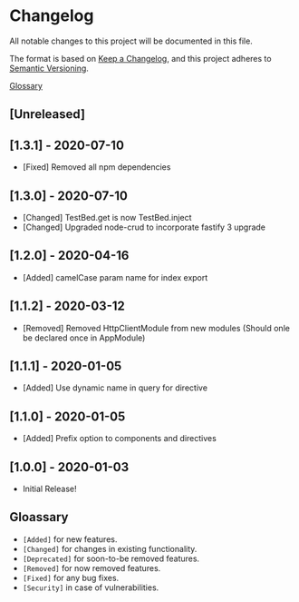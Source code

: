 # Changelog

All notable changes to this project will be documented in this file.

The format is based on [Keep a Changelog](https://keepachangelog.com/en/1.0.0/),
and this project adheres to [Semantic Versioning](https://semver.org/spec/v2.0.0.html).

[Glossary](/glossary)

## [Unreleased]

## [1.3.1] - 2020-07-10

- [Fixed] Removed all npm dependencies

## [1.3.0] - 2020-07-10

- [Changed] TestBed.get is now TestBed.inject
- [Changed] Upgraded node-crud to incorporate fastify 3 upgrade

## [1.2.0] - 2020-04-16

- [Added] camelCase param name for index export

## [1.1.2] - 2020-03-12

- [Removed] Removed HttpClientModule from new modules (Should onle be declared once in AppModule)

## [1.1.1] - 2020-01-05

- [Added] Use dynamic name in query for directive

## [1.1.0] - 2020-01-05

- [Added] Prefix option to components and directives

## [1.0.0] - 2020-01-03

- Initial Release!

## Gloassary

- `[Added]` for new features.
- `[Changed]` for changes in existing functionality.
- `[Deprecated]` for soon-to-be removed features.
- `[Removed]` for now removed features.
- `[Fixed]` for any bug fixes.
- `[Security]` in case of vulnerabilities.
